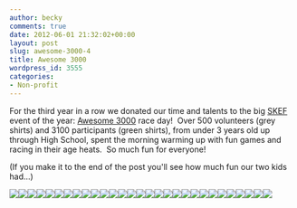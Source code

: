 ```yaml
---
author: becky
comments: true
date: 2012-06-01 21:32:02+00:00
layout: post
slug: awesome-3000-4
title: Awesome 3000
wordpress_id: 3555
categories:
- Non-profit
---
```


For the third year in a row we donated our time and talents to the big [SKEF](http://www.skeducationfoundation.org/) event of the year: [Awesome 3000](http://www.skeducationfoundation.org/pages/awesome_3000) race day!  Over 500 volunteers (grey shirts) and 3100 participants (green shirts), from under 3 years old up through High School, spent the morning warming up with fun games and racing in their age heats.  So much fun for everyone!

(If you make it to the end of the post you'll see how much fun our two kids had...)

[![](http://www.beckyjenson.com/wp-content/uploads/2012/06/blog-May12-0005-21.jpg)](http://www.beckyjenson.com/wp-content/uploads/2012/06/blog-May12-0005-21.jpg)[![](http://www.beckyjenson.com/wp-content/uploads/2012/06/blog-May12-0001-21.jpg)](http://www.beckyjenson.com/wp-content/uploads/2012/06/blog-May12-0001-21.jpg)[![](http://www.beckyjenson.com/wp-content/uploads/2012/06/blog-May12-0002-21.jpg)](http://www.beckyjenson.com/wp-content/uploads/2012/06/blog-May12-0002-21.jpg)[![](http://www.beckyjenson.com/wp-content/uploads/2012/06/blog-May12-00041.jpg)](http://www.beckyjenson.com/wp-content/uploads/2012/06/blog-May12-00041.jpg)[![](http://www.beckyjenson.com/wp-content/uploads/2012/06/blog-May12-00061.jpg)](http://www.beckyjenson.com/wp-content/uploads/2012/06/blog-May12-00061.jpg)[![](http://www.beckyjenson.com/wp-content/uploads/2012/06/blog-May12-00071.jpg)](http://www.beckyjenson.com/wp-content/uploads/2012/06/blog-May12-00071.jpg)[![](http://www.beckyjenson.com/wp-content/uploads/2012/06/blog-May12-00021.jpg)](http://www.beckyjenson.com/wp-content/uploads/2012/06/blog-May12-00021.jpg)[![](http://www.beckyjenson.com/wp-content/uploads/2012/06/blog-May12-00081.jpg)](http://www.beckyjenson.com/wp-content/uploads/2012/06/blog-May12-00081.jpg)[![](http://www.beckyjenson.com/wp-content/uploads/2012/06/blog-May12-00101.jpg)](http://www.beckyjenson.com/wp-content/uploads/2012/06/blog-May12-00101.jpg)[![](http://www.beckyjenson.com/wp-content/uploads/2012/06/blog-May12-00151.jpg)](http://www.beckyjenson.com/wp-content/uploads/2012/06/blog-May12-00151.jpg)[![](http://www.beckyjenson.com/wp-content/uploads/2012/06/blog-May12-00131.jpg)](http://www.beckyjenson.com/wp-content/uploads/2012/06/blog-May12-00131.jpg)[![](http://www.beckyjenson.com/wp-content/uploads/2012/06/blog-May12-00031.jpg)](http://www.beckyjenson.com/wp-content/uploads/2012/06/blog-May12-00031.jpg)[![](http://www.beckyjenson.com/wp-content/uploads/2012/06/blog-May12-00111.jpg)](http://www.beckyjenson.com/wp-content/uploads/2012/06/blog-May12-00111.jpg)[![](http://www.beckyjenson.com/wp-content/uploads/2012/06/blog-May12-00091.jpg)](http://www.beckyjenson.com/wp-content/uploads/2012/06/blog-May12-00091.jpg)[![](http://www.beckyjenson.com/wp-content/uploads/2012/06/blog-May12-00121.jpg)](http://www.beckyjenson.com/wp-content/uploads/2012/06/blog-May12-00121.jpg)[![](http://www.beckyjenson.com/wp-content/uploads/2012/06/blog-May12-0003-21.jpg)](http://www.beckyjenson.com/wp-content/uploads/2012/06/blog-May12-0003-21.jpg)[![](http://www.beckyjenson.com/wp-content/uploads/2012/06/blog-May12-0004-21.jpg)](http://www.beckyjenson.com/wp-content/uploads/2012/06/blog-May12-0004-21.jpg)[![](http://www.beckyjenson.com/wp-content/uploads/2012/06/blog-May12-00051.jpg)](http://www.beckyjenson.com/wp-content/uploads/2012/06/blog-May12-00051.jpg)[![](http://www.beckyjenson.com/wp-content/uploads/2012/06/blog-May12-0006-21.jpg)](http://www.beckyjenson.com/wp-content/uploads/2012/06/blog-May12-0006-21.jpg)[![](http://www.beckyjenson.com/wp-content/uploads/2012/06/blog-May12-00141.jpg)](http://www.beckyjenson.com/wp-content/uploads/2012/06/blog-May12-00141.jpg)[![](http://www.beckyjenson.com/wp-content/uploads/2012/06/blog-May12-00161.jpg)](http://www.beckyjenson.com/wp-content/uploads/2012/06/blog-May12-00161.jpg)[![](http://www.beckyjenson.com/wp-content/uploads/2012/06/blog-May12-00171.jpg)](http://www.beckyjenson.com/wp-content/uploads/2012/06/blog-May12-00171.jpg)[![](http://www.beckyjenson.com/wp-content/uploads/2012/06/blog-May12-00201.jpg)](http://www.beckyjenson.com/wp-content/uploads/2012/06/blog-May12-00201.jpg)[![](http://www.beckyjenson.com/wp-content/uploads/2012/06/blog-May12-00211.jpg)](http://www.beckyjenson.com/wp-content/uploads/2012/06/blog-May12-00211.jpg)[![](http://www.beckyjenson.com/wp-content/uploads/2012/06/blog-May12-00221.jpg)](http://www.beckyjenson.com/wp-content/uploads/2012/06/blog-May12-00221.jpg)[![](http://www.beckyjenson.com/wp-content/uploads/2012/06/blog-May12-00191.jpg)](http://www.beckyjenson.com/wp-content/uploads/2012/06/blog-May12-00191.jpg)[![](http://www.beckyjenson.com/wp-content/uploads/2012/06/blog-May12-00181.jpg)](http://www.beckyjenson.com/wp-content/uploads/2012/06/blog-May12-00181.jpg)[![](http://www.beckyjenson.com/wp-content/uploads/2012/06/blog-May12-0007-21.jpg)](http://www.beckyjenson.com/wp-content/uploads/2012/06/blog-May12-0007-21.jpg)[![](http://www.beckyjenson.com/wp-content/uploads/2012/06/blog-May12-0008-21.jpg)](http://www.beckyjenson.com/wp-content/uploads/2012/06/blog-May12-0008-21.jpg)
